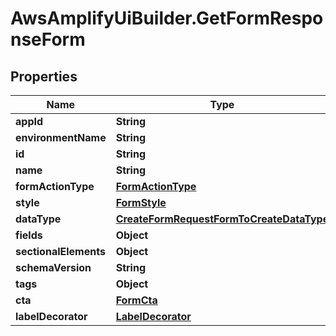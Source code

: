 # AwsAmplifyUiBuilder.GetFormResponseForm

## Properties

Name | Type | Description | Notes
------------ | ------------- | ------------- | -------------
**appId** | **String** |  | 
**environmentName** | **String** |  | 
**id** | **String** |  | 
**name** | **String** |  | 
**formActionType** | [**FormActionType**](FormActionType.md) |  | 
**style** | [**FormStyle**](FormStyle.md) |  | 
**dataType** | [**CreateFormRequestFormToCreateDataType**](CreateFormRequestFormToCreateDataType.md) |  | 
**fields** | **Object** |  | 
**sectionalElements** | **Object** |  | 
**schemaVersion** | **String** |  | 
**tags** | **Object** |  | [optional] 
**cta** | [**FormCta**](FormCta.md) |  | [optional] 
**labelDecorator** | [**LabelDecorator**](LabelDecorator.md) |  | [optional] 


